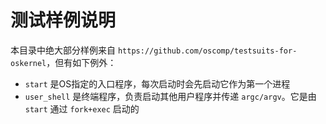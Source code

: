 # 测试样例说明

本目录中绝大部分样例来自 `https://github.com/oscomp/testsuits-for-oskernel`，但有如下例外：

- `start` 是OS指定的入口程序，每次启动时会先启动它作为第一个进程
- `user_shell` 是终端程序，负责启动其他用户程序并传递 `argc/argv`。它是由 `start` 通过 `fork+exec` 启动的


